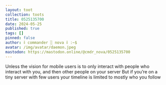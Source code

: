 ```yaml
---
layout: toot
collection: toots
title: 0525135700
date: 2024-05-25
published: true
tags: []
pinned: false
author: ⸸ commander ░ nova ⸸ :~$
avatar: /img/avatar/daemon.jpeg
mastodon: https://mastodon.online/@cmdr_nova/0525135700
---
```


Unless the vision for mobile users is to only interact with people who interact with you, and then other people on your server But if you’re on a tiny server with few users your timeline is limited to mostly who you follow
